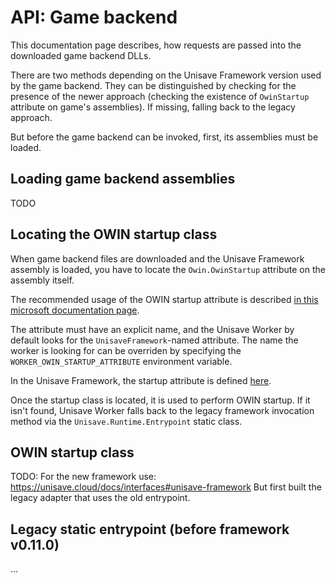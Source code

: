 # API: Game backend

This documentation page describes, how requests are passed into the downloaded game backend DLLs.

There are two methods depending on the Unisave Framework version used by the game backend. They can be distinguished by checking for the presence of the newer approach (checking the existence of `OwinStartup` attribute on game's assemblies). If missing, falling back to the legacy approach.

But before the game backend can be invoked, first, its assemblies must be loaded.


## Loading game backend assemblies

TODO


## Locating the OWIN startup class

When game backend files are downloaded and the Unisave Framework assembly is loaded, you have to locate the `Owin.OwinStartup` attribute on the assembly itself.

The recommended usage of the OWIN startup attribute is described [in this microsoft documentation page](https://learn.microsoft.com/en-us/aspnet/aspnet/overview/owin-and-katana/owin-startup-class-detection).

The attribute must have an explicit name, and the Unisave Worker by default looks for the `UnisaveFramework`-named attribute. The name the worker is looking for can be overriden by specifying the `WORKER_OWIN_STARTUP_ATTRIBUTE` environment variable.

In the Unisave Framework, the startup attribute is defined [here](https://github.com/unisave-cloud/framework/blob/master/UnisaveFramework/FrameworkStartup.cs#L12).

Once the startup class is located, it is used to perform OWIN startup. If it isn't found, Unisave Worker falls back to the legacy framework invocation method via the `Unisave.Runtime.Entrypoint` static class.


## OWIN startup class

TODO:
For the new framework use: https://unisave.cloud/docs/interfaces#unisave-framework
But first built the legacy adapter that uses the old entrypoint.


## Legacy static entrypoint (before framework v0.11.0)

...

